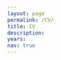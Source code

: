 ```yaml
---
layout: page
permalink: /CV/
title: CV
description: 
years: 
nav: true
---
```



<html lang="en">
<head>
    <meta charset="UTF-8">
    <title>Redirecting...</title>
    <script>
        <object data="/collections/profile/PURDUE_ZEHUI_LU_CV_20241201.pdf" width="1000" height="1000" type="application/pdf"></object>
    </script>
</head>
<!-- <body>
    <p>If you are not redirected, please visit the page of our IRIS lab: <a href="https://asu-iris.github.io/" target="_blank">click here</a>.</p>
</body> -->
</html>
